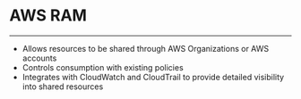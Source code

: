 # AWS RAM
---
- Allows resources to be shared through AWS Organizations or AWS accounts
- Controls consumption with existing policies
- Integrates with CloudWatch and CloudTrail to provide detailed visibility into shared resources
